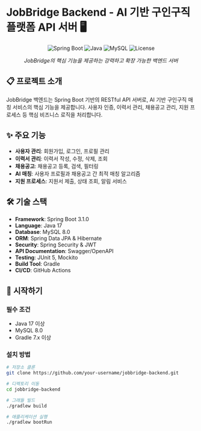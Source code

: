 # JobBridge Backend - AI 기반 구인구직 플랫폼 API 서버 🖥️

<p align="center">
  <img src="https://img.shields.io/badge/Spring_Boot-3.1.0-6DB33F?logo=spring-boot&logoColor=white" alt="Spring Boot" />
  <img src="https://img.shields.io/badge/Java-17-007396?logo=java&logoColor=white" alt="Java" />
  <img src="https://img.shields.io/badge/MySQL-8.0-4479A1?logo=mysql&logoColor=white" alt="MySQL" />
  <img src="https://img.shields.io/badge/License-MIT-blue" alt="License" />
</p>

<p align="center">
  <i>JobBridge의 핵심 기능을 제공하는 강력하고 확장 가능한 백엔드 서버</i>
</p>

## 📋 프로젝트 소개

JobBridge 백엔드는 Spring Boot 기반의 RESTful API 서버로, AI 기반 구인구직 매칭 서비스의 핵심 기능을 제공합니다. 사용자 인증, 이력서 관리, 채용공고 관리, 지원 프로세스 등 핵심 비즈니스 로직을 처리합니다.

## ✨ 주요 기능

- **사용자 관리**: 회원가입, 로그인, 프로필 관리
- **이력서 관리**: 이력서 작성, 수정, 삭제, 조회
- **채용공고**: 채용공고 등록, 검색, 필터링
- **AI 매칭**: 사용자 프로필과 채용공고 간 최적 매칭 알고리즘
- **지원 프로세스**: 지원서 제출, 상태 조회, 알림 서비스

## 🛠️ 기술 스택

- **Framework**: Spring Boot 3.1.0
- **Language**: Java 17
- **Database**: MySQL 8.0
- **ORM**: Spring Data JPA & Hibernate
- **Security**: Spring Security & JWT
- **API Documentation**: Swagger/OpenAPI
- **Testing**: JUnit 5, Mockito
- **Build Tool**: Gradle
- **CI/CD**: GitHub Actions

## 🚀 시작하기

### 필수 조건

- Java 17 이상
- MySQL 8.0
- Gradle 7.x 이상

### 설치 방법

```bash
# 저장소 클론
git clone https://github.com/your-username/jobbridge-backend.git

# 디렉토리 이동
cd jobbridge-backend

# 그래들 빌드
./gradlew build

# 애플리케이션 실행
./gradlew bootRun
    
